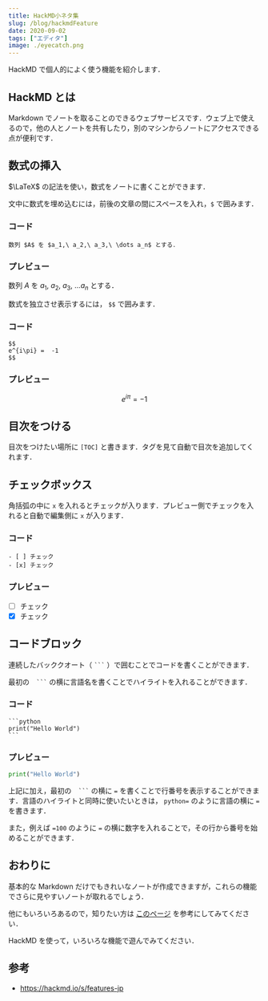 ```yaml
---
title: HackMD小ネタ集
slug: /blog/hackmdFeature
date: 2020-09-02
tags: ["エディタ"]
image: ./eyecatch.png
---
```


HackMD で個人的によく使う機能を紹介します．

## HackMD とは

Markdown でノートを取ることのできるウェブサービスです．ウェブ上で使えるので，他の人とノートを共有したり，別のマシンからノートにアクセスできる点が便利です．

## 数式の挿入

$\LaTeX$ の記法を使い，数式をノートに書くことができます．

文中に数式を埋め込むには，前後の文章の間にスペースを入れ，`$` で囲みます．

### コード

```
数列 $A$ を $a_1,\ a_2,\ a_3,\ \dots a_n$ とする．
```

### プレビュー

数列 $A$ を $a_1,\ a_2,\ a_3,\ \dots a_n$ とする．

数式を独立させ表示するには， `$$` で囲みます．

### コード

```
$$
e^{i\pi} =  -1
$$
```

### プレビュー

$$
e^{i\pi} =  -1
$$

## 目次をつける

目次をつけたい場所に `[TOC]` と書きます．タグを見て自動で目次を追加してくれます．

## チェックボックス

角括弧の中に `x` を入れるとチェックが入ります．プレビュー側でチェックを入れると自動で編集側に `x` が入ります．

### コード

```
- [ ] チェック
- [x] チェック
```

### プレビュー

- [ ] チェック
- [x] チェック

## コードブロック

連続したバッククオート（ ` ``` ` ）で囲むことでコードを書くことができます．

最初の　` ``` ` の横に言語名を書くことでハイライトを入れることができます．

### コード

````
```python
print("Hello World")
```
````

### プレビュー

```python
print("Hello World")
```

上記に加え，最初の　` ``` ` の横に `=` を書くことで行番号を表示することができます．言語のハイライトと同時に使いたいときは， `python=` のように言語の横に `=` を書きます．

また，例えば `=100` のように `=` の横に数字を入れることで，その行から番号を始めることができます．

## おわりに

基本的な Markdown だけでもきれいなノートが作成できますが，これらの機能でさらに見やすいノートが取れるでしょう．

他にもいろいろあるので，知りたい方は [このページ](https://hackmd.io/s/features-jp) を参考にしてみてください．

HackMD を使って，いろいろな機能で遊んでみてください．

## 参考

- https://hackmd.io/s/features-jp
